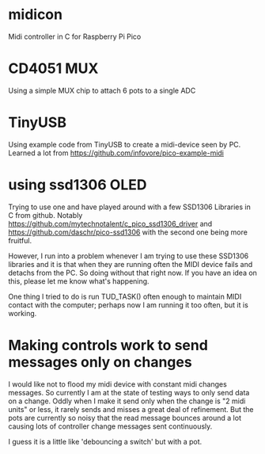 # midicon
Midi controller in C for Raspberry Pi Pico

# CD4051 MUX
Using a simple MUX chip to attach 6 pots to a single ADC

# TinyUSB
Using example code from TinyUSB to create a midi-device seen by PC.  Learned a lot from https://github.com/infovore/pico-example-midi

# using ssd1306 OLED
Trying to use one and have played around with a few SSD1306 Libraries in C from github. Notably https://github.com/mytechnotalent/c_pico_ssd1306_driver  and https://github.com/daschr/pico-ssd1306 with the second one being more fruitful. 

However, I run into a problem whenever I am trying to use these SSD1306 libraries and it is that when they are running often the MIDI device fails and detachs from the PC.  So doing without that right now.   If you have an idea on this, please let me know what's happening.  

One thing I tried to do is run TUD_TASK() often enough to maintain MIDI contact with the computer; perhaps now I am running it too often, but it is working. 

# Making controls work to send messages only on changes
I would like not to flood my midi device with constant midi changes messages. So currently I am at the state of testing ways to only send data on a change. Oddly when I make it send only when the change is "2 midi units" or less, it rarely sends and misses a great deal of refinement.  But the pots are currently so noisy that the read message bounces around a lot causing lots of controller change messages sent continuously. 

I guess it is a little like 'debouncing a switch' but with a pot.  



